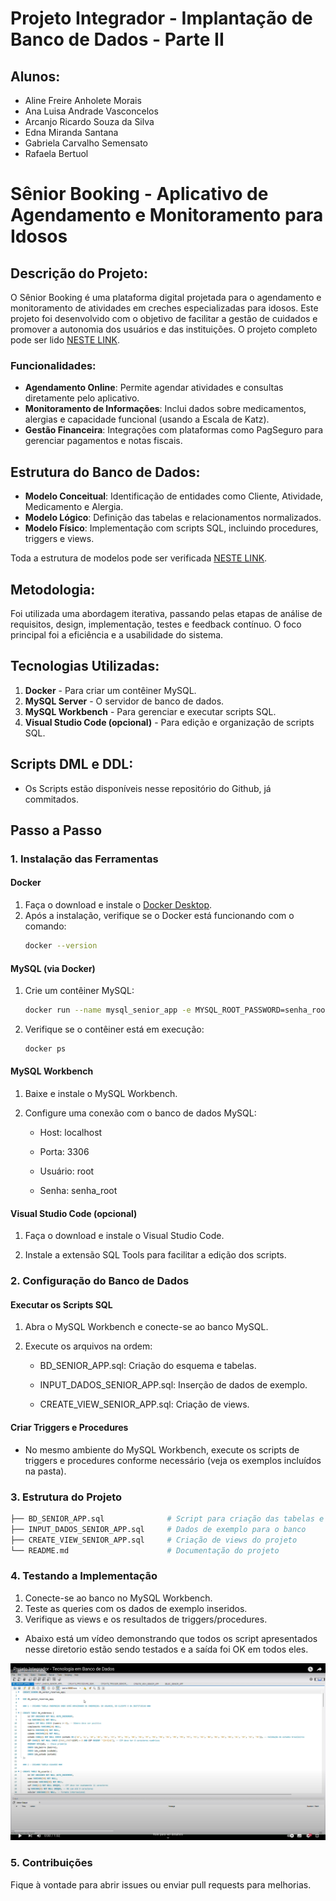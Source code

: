 # Projeto Integrador - Implantação de Banco de Dados - Parte II

## Alunos:
- Aline Freire Anholete Morais
- Ana Luisa Andrade Vasconcelos
- Arcanjo Ricardo Souza da Silva
- Edna Miranda Santana
- Gabriela Carvalho Semensato
- Rafaela Bertuol

# Sênior Booking - Aplicativo de Agendamento e Monitoramento para Idosos

## Descrição do Projeto:
O Sênior Booking é uma plataforma digital projetada para o agendamento e monitoramento de atividades em creches especializadas para idosos. Este projeto foi desenvolvido com o objetivo de facilitar a gestão de cuidados e promover a autonomia dos usuários e das instituições. O projeto completo pode ser lido [NESTE LINK](https://drive.google.com/file/d/1pjYfpxScgnc2CeG29uFMzmQ4Bt-yg9WP/view?usp=sharing).

### Funcionalidades:
- **Agendamento Online**: Permite agendar atividades e consultas diretamente pelo aplicativo.
- **Monitoramento de Informações**: Inclui dados sobre medicamentos, alergias e capacidade funcional (usando a Escala de Katz).
- **Gestão Financeira**: Integrações com plataformas como PagSeguro para gerenciar pagamentos e notas fiscais.

## Estrutura do Banco de Dados:
- **Modelo Conceitual**: Identificação de entidades como Cliente, Atividade, Medicamento e Alergia.
- **Modelo Lógico**: Definição das tabelas e relacionamentos normalizados.
- **Modelo Físico**: Implementação com scripts SQL, incluindo procedures, triggers e views.

Toda a estrutura de modelos pode ser verificada [NESTE LINK](https://drive.google.com/file/d/1Obf1CjTkpdDdtcXPHUSFC7gpiuGgeNeR/view?usp=sharing).

## Metodologia:
Foi utilizada uma abordagem iterativa, passando pelas etapas de análise de requisitos, design, implementação, testes e feedback contínuo. O foco principal foi a eficiência e a usabilidade do sistema.

## Tecnologias Utilizadas:
1. **Docker** - Para criar um contêiner MySQL.
2. **MySQL Server** - O servidor de banco de dados.
3. **MySQL Workbench** - Para gerenciar e executar scripts SQL.
4. **Visual Studio Code (opcional)** - Para edição e organização de scripts SQL.

## Scripts DML e DDL:
- Os Scripts estão disponíveis nesse repositório do Github, já commitados.

## **Passo a Passo**

### 1. **Instalação das Ferramentas**

#### Docker
1. Faça o download e instale o [Docker Desktop](https://www.docker.com/products/docker-desktop).
2. Após a instalação, verifique se o Docker está funcionando com o comando:
   ```bash
   docker --version
   ```

#### MySQL (via Docker)
1. Crie um contêiner MySQL:

    ```bash
    docker run --name mysql_senior_app -e MYSQL_ROOT_PASSWORD=senha_root -p 3306:3306 -d mysql:8.0
    ```


2. Verifique se o contêiner está em execução:

    ```bash
    docker ps
    ```

#### MySQL Workbench
1. Baixe e instale o MySQL Workbench.
2. Configure uma conexão com o banco de dados MySQL:

    - Host: localhost

    - Porta: 3306

    - Usuário: root

    - Senha: senha_root


#### Visual Studio Code (opcional)
1. Faça o download e instale o Visual Studio Code.

2. Instale a extensão SQL Tools para facilitar a edição dos scripts.

### 2. **Configuração do Banco de Dados**
#### Executar os Scripts SQL
1. Abra o MySQL Workbench e conecte-se ao banco MySQL.

2. Execute os arquivos na ordem:

    - BD_SENIOR_APP.sql: Criação do esquema e tabelas.

    - INPUT_DADOS_SENIOR_APP.sql: Inserção de dados de exemplo.

    - CREATE_VIEW_SENIOR_APP.sql: Criação de views.

#### Criar Triggers e Procedures
- No mesmo ambiente do MySQL Workbench, execute os scripts de triggers e procedures conforme necessário (veja os exemplos incluídos na pasta).

### 3. **Estrutura do Projeto**

```bash
├── BD_SENIOR_APP.sql              # Script para criação das tabelas e esquema
├── INPUT_DADOS_SENIOR_APP.sql     # Dados de exemplo para o banco
├── CREATE_VIEW_SENIOR_APP.sql     # Criação de views do projeto
└── README.md                      # Documentação do projeto
```

### 4. **Testando a Implementação**
1. Conecte-se ao banco no MySQL Workbench.
2. Teste as queries com os dados de exemplo inseridos.
3. Verifique as views e os resultados de triggers/procedures.

- Abaixo está um vídeo demonstrando que todos os script apresentados nesse diretorio estão sendo testados e a saída foi OK em todos eles.

[![Youtube](Imagem/Teste_banco.png)](https://www.youtube.com/watch?v=vW4sEiFMvUQ "Assistir no Youtube")

### 5. **Contribuições**
Fique à vontade para abrir issues ou enviar pull requests para melhorias.